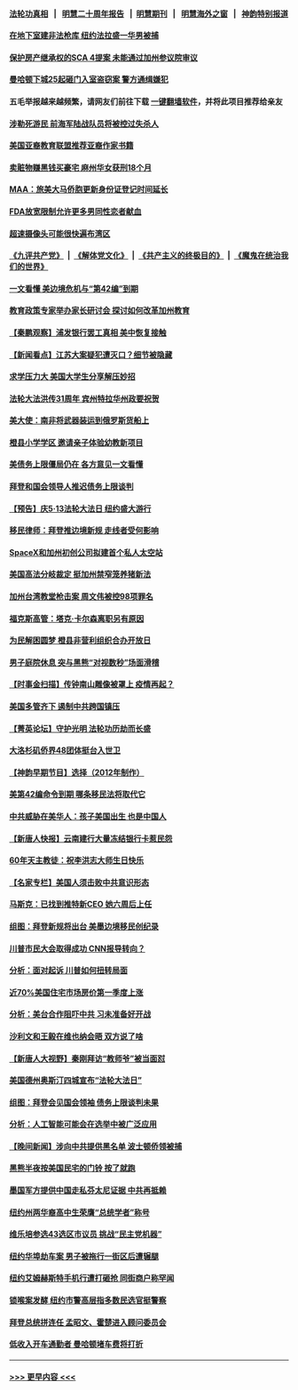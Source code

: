 #### [法轮功真相](https://github.com/gfw-breaker/truth/blob/master/README.md?t=0) &nbsp;&nbsp;|&nbsp;&nbsp; [明慧二十周年报告](https://github.com/gfw-breaker/mh-reports/blob/master/README.md?t=0) &nbsp;&nbsp;|&nbsp;&nbsp;[明慧期刊](https://github.com/gfw-breaker/mh-qikan) &nbsp;&nbsp;|&nbsp;&nbsp; [明慧海外之窗](https://github.com/gfw-breaker/mh-news/blob/master/README.md?t=0) &nbsp;&nbsp;|&nbsp;&nbsp; [神韵特别报道](https://github.com/gfw-breaker/mh-news/blob/master/shenyun.md?t=0)
#### [在地下室建非法枪库 纽约法拉盛一华男被捕](../pages/nsc412/n13994567.md?t=05121543) 
#### [保护房产继承权的SCA 4提案 未能通过加州参议院审议](../pages/nsc412/n13994612.md?t=05121543) 
#### [曼哈顿下城25起砸门入室盗窃案 警方通缉嫌犯](../pages/nsc412/n13994561.md?t=05121543) 
#### 五毛举报越来越频繁，请网友们前往下载 [一键翻墙软件](https://github.com/gfw-breaker/ssr-accounts)，并将此项目推荐给亲友
#### [涉勒死游民 前海军陆战队员将被控过失杀人](../pages/nsc412/n13994557.md?t=05121543) 
#### [美国亚裔教育联盟推荐亚裔作家书籍](../pages/nsc412/n13994530.md?t=05121543) 
#### [卖赃物赚黑钱买豪宅 麻州华女获刑18个月](../pages/nsc412/n13994559.md?t=05121543) 
#### [MAA：旅美大马侨胞更新身份证登记时间延长](../pages/nsc412/n13994492.md?t=05121543) 
#### [FDA放宽限制允许更多男同性恋者献血](../pages/nsc412/n13994609.md?t=05121543) 
#### [超速摄像头可能很快遍布湾区](../pages/nsc412/n13994588.md?t=05121543) 
#### [《九评共产党》](https://github.com/begood0513/9ping.md/blob/master/README.md) &nbsp;|&nbsp; [《解体党文化》](../../../../jtdwh.md/blob/master/README.md)  &nbsp;|&nbsp; [《共产主义的终极目的》](../../../../gczydzjmd.md/blob/master/README.md) &nbsp;|&nbsp; [《魔鬼在统治我们的世界》](../../../../mgztzwmdsj.md/blob/master/README.md) 
#### [一文看懂 美边境危机与“第42编”到期](../pages/nsc412/n13994476.md?t=05121543) 
#### [教育政策专家举办家长研讨会 探讨如何改革加州教育](../pages/nsc412/n13994439.md?t=05121543) 
#### [【秦鹏观察】浦发银行罢工真相 美中恢复接触](../pages/nsc412/n13994319.md?t=05121543) 
#### [【新闻看点】江苏大案疑犯遭灭口？细节被隐藏](../pages/nsc412/n13994381.md?t=05121543) 
#### [求学压力大 美国大学生分享解压妙招](../pages/nsc412/n13994521.md?t=05121543) 
#### [法轮大法洪传31周年 宾州特拉华州政要祝贺](../pages/nsc412/n13994428.md?t=05121543) 
#### [美大使：南非将武器装运到俄罗斯货船上](../pages/nsc412/n13994387.md?t=05121543) 
#### [橙县小学学区 邀请亲子体验幼教新项目](../pages/nsc412/n13994433.md?t=05121543) 
#### [美债务上限僵局仍在 各方意见一文看懂](../pages/nsc412/n13994151.md?t=05121543) 
#### [拜登和国会领导人推迟债务上限谈判](../pages/nsc412/n13994304.md?t=05121543) 
#### [【预告】庆5‧13法轮大法日 纽约盛大游行](../pages/nsc412/n13992381.md?t=05121543) 
#### [移民律师：拜登推边境新规 走线者受何影响](../pages/nsc412/n13994389.md?t=05121543) 
#### [SpaceX和加州初创公司拟建首个私人太空站](../pages/nsc412/n13994382.md?t=05121543) 
#### [美国高法分岐裁定 挺加州禁窄笼养猪新法](../pages/nsc412/n13994375.md?t=05121543) 
#### [加州台湾教堂枪击案 周文伟被控98项罪名](../pages/nsc412/n13994288.md?t=05121543) 
#### [福克斯高管：塔克‧卡尔森离职另有原因](../pages/nsc412/n13994294.md?t=05121543) 
#### [为民解困圆梦 橙县非营利组织合办开放日](../pages/nsc412/n13994343.md?t=05121543) 
#### [男子庭院休息 突与黑熊“对视数秒”场面滑稽](../pages/nsc412/n13993816.md?t=05121543) 
#### [【时事金扫描】传钟南山雕像被罩上 疫情再起？](../pages/nsc412/n13994286.md?t=05121543) 
#### [美国多管齐下 遏制中共跨国镇压](../pages/nsc412/n13993574.md?t=05121543) 
#### [【菁英论坛】守护光明 法轮功历劫而长盛](../pages/nsc412/n13994298.md?t=05121543) 
#### [大洛杉矶侨界48团体挺台入世卫](../pages/nsc412/n13994335.md?t=05121543) 
#### [【神韵早期节目】选择（2012年制作）](../pages/nsc412/n13994267.md?t=05121543) 
#### [美第42编命令到期 哪条移民法将取代它](../pages/nsc412/n13994143.md?t=05121543) 
#### [中共威胁在美华人：孩子美国出生 也是中国人](../pages/nsc412/n13994232.md?t=05121543) 
#### [【新唐人快报】云南建行大量冻结银行卡惹民怨](../pages/nsc412/n13994078.md?t=05121543) 
#### [60年天主教徒：祝李洪志大师生日快乐](../pages/nsc412/n13993356.md?t=05121543) 
#### [【名家专栏】美国人须击败中共意识形态](../pages/nsc412/n13993076.md?t=05121543) 
#### [马斯克：已找到推特新CEO 她六周后上任](../pages/nsc412/n13994265.md?t=05121543) 
#### [组图：拜登新规将出台 美墨边境移民创纪录](../pages/nsc412/n13994117.md?t=05121543) 
#### [川普市民大会取得成功 CNN报导转向？](../pages/nsc412/n13994129.md?t=05121543) 
#### [分析：面对起诉 川普如何扭转局面](../pages/nsc412/n13994161.md?t=05121543) 
#### [近70%美国住宅市场房价第一季度上涨](../pages/nsc412/n13994218.md?t=05121543) 
#### [分析：美台合作阻吓中共 习未准备好开战](../pages/nsc412/n13989226.md?t=05121543) 
#### [沙利文和王毅在维也纳会晤 双方说了啥](../pages/nsc412/n13994118.md?t=05121543) 
#### [【新唐人大视野】秦刚拜访“教师爷”被当面怼](../pages/nsc412/n13993876.md?t=05121543) 
#### [美国德州奥斯汀四城宣布“法轮大法日”](../pages/nsc412/n13993829.md?t=05121543) 
#### [组图：拜登会见国会领袖 债务上限谈判未果](../pages/nsc412/n13993892.md?t=05121543) 
#### [分析：人工智能可能会在选举中被广泛应用](../pages/nsc412/n13993781.md?t=05121543) 
#### [【晚间新闻】涉向中共提供黑名单 波士顿侨领被捕](../pages/nsc412/n13993670.md?t=05121543) 
#### [黑熊半夜按美国民宅的门铃 按了就跑](../pages/nsc412/n13993479.md?t=05121543) 
#### [墨国军方提供中国走私芬太尼证据 中共再抵赖](../pages/nsc412/n13993556.md?t=05121543) 
#### [纽约州两华裔高中生荣膺“总统学者”称号](../pages/nsc412/n13993588.md?t=05121543) 
#### [维乐培参选43选区市议员 挑战“民主党机器”](../pages/nsc412/n13993520.md?t=05121543) 
#### [纽约华埠劫车案 男子被拖行一街区后遭辗腿](../pages/nsc412/n13993513.md?t=05121543) 
#### [纽约艾姆赫斯特手机行遭打砸抢 同街商户称罕闻](../pages/nsc412/n13993532.md?t=05121543) 
#### [锁喉案发酵 纽约市警高层指多数民选官挺警察](../pages/nsc412/n13993518.md?t=05121543) 
#### [拜登总统拼连任 孟昭文、霍楚进入顾问委员会](../pages/nsc412/n13993586.md?t=05121543) 
#### [低收入开车通勤者 曼哈顿堵车费将打折](../pages/nsc412/n13993558.md?t=05121543) 

----
#### [ >>> 更早内容 <<< ](../indexes/nsc412-earlier.md)
